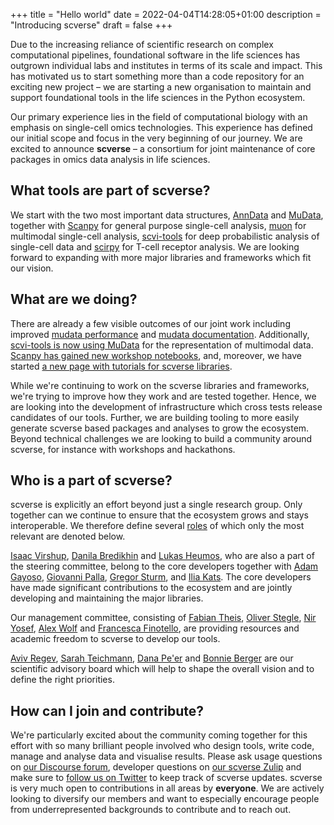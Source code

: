 +++
title = "Hello world"
date = 2022-04-04T14:28:05+01:00
description = "Introducing scverse"
draft = false
+++

Due to the increasing reliance of scientific research on complex computational pipelines, foundational software in the life sciences has outgrown individual labs and institutes in terms of its scale and impact. This has motivated us to start something more than a code repository for an exciting new project – we are starting a new organisation to maintain and support foundational tools in the life sciences in the Python ecosystem.

Our primary experience lies in the field of computational biology with an emphasis on single-cell omics technologies. This experience has defined our initial scope and focus in the very beginning of our journey. We are excited to announce **scverse** – a consortium for joint maintenance of core packages in omics data analysis in life sciences.

## What tools are part of scverse?

We start with the two most important data structures, [AnnData](https://github.com/scverse/anndata) and [MuData](https://github.com/scverse/mudata), together with [Scanpy](https://github.com/scverse/scanpy) for general purpose single-cell analysis, [muon](https://github.com/scverse/muon) for multimodal single-cell analysis, [scvi-tools](https://github.com/scverse/scvi-tools) for deep probabilistic analysis of single-cell data and [scirpy](https://github.com/scverse/scirpy) for T-cell receptor analysis. We are looking forward to expanding with more major libraries and frameworks which fit our vision.

## What are we doing?

There are already a few visible outcomes of our joint work including improved 
[mudata performance](https://mudata.readthedocs.io/en/latest/changelog.html#v0-1-2) and
[mudata documentation](https://mudata.readthedocs.io/en/latest/). Additionally, 
[scvi-tools is now using MuData](https://github.com/scverse/scvi-tools/pull/1444) for the representation of multimodal data. 
[Scanpy has gained new workshop notebooks](https://github.com/scverse/scanpy-tutorials/pull/52), and, moreover, we have started 
[a new page with tutorials for scverse libraries](https://scverse.org/tutorials/).

While we're continuing to work on the scverse libraries and frameworks, we're trying to improve how they work and are tested together. Hence, we are looking into the development of infrastructure which cross tests release candidates of our tools. Further, we are building tooling to more easily generate scverse based packages and analyses to grow the ecosystem. Beyond technical challenges we are looking to build a community around scverse, for instance with workshops and hackathons.

## Who is a part of scverse?

scverse is explicitly an effort beyond just a single research group. Only together can we continue to ensure that the ecosystem grows and stays interoperable.
We therefore define several [roles](https://scverse.org/people/) of which only the most relevant are denoted below.

[Isaac Virshup](https://github.com/ivirshup), [Danila Bredikhin](https://github.com/gtca) and [Lukas Heumos](https://github.com/Zethson), who are also a part of the steering committee, belong to the core developers together with [Adam Gayoso](https://github.com/adamgayoso), [Giovanni Palla](https://github.com/giovp), [Gregor Sturm](https://github.com/grst), and [Ilia Kats](https://github.com/ilia-kats). The core developers have made significant contributions to the ecosystem and are jointly developing and maintaining the major libraries.

Our management committee, consisting of [Fabian Theis](https://www.helmholtz-munich.de/icb/institute/staff/staff/ma/2494/index.html), [Oliver Stegle](https://www.embl.org/groups/stegle/), [Nir Yosef](https://yoseflab.github.io/), [Alex Wolf](https://falexwolf.me/) and [Francesca Finotello](https://computationalbiomedicinegroup.github.io/), are providing resources and academic freedom to scverse to develop our tools.

[Aviv Regev](https://biology.mit.edu/profile/aviv-regev/), [Sarah Teichmann](https://www.sanger.ac.uk/group/teichmann-group/), [Dana Pe'er](https://www.mskcc.org/research/ski/labs/dana-pe-er) and [Bonnie Berger](https://people.csail.mit.edu/bab/) are our scientific advisory board which will help to shape the overall vision and to define the right priorities.

## How can I join and contribute?

We're particularly excited about the community coming together for this effort with so many brilliant people involved who design tools, write code, manage and analyse data and visualise results. Please ask usage questions on [our Discourse forum](https://discourse.scverse.org/), developer questions on [our scverse Zulip](https://scverse.zulipchat.com/) and make sure to [follow us on Twitter](https://twitter.com/scanpy_team) to keep track of scverse updates.
scverse is very much open to contributions in all areas by **everyone**. We are actively looking to diversify our members and want to especially encourage people from underrepresented backgrounds to contribute and to reach out.




